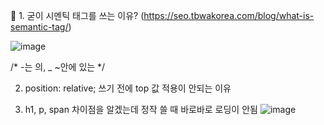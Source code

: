 🍳 1. 굳이 시멘틱 태그를 쓰는 이유? (https://seo.tbwakorea.com/blog/what-is-semantic-tag/)

![image](https://github.com/gogoringhye/restart/assets/145514996/2b0cf9d8-03be-431a-833b-2258b02916e5)


/* -는 의, _ ~안에 있는 */

2. position: relative; 쓰기 전에 top 값 적용이 안되는 이유

3. h1, p, span 차이점을 알겠는데 정작 쓸 때 바로바로 로딩이 안됨
![image](https://github.com/gogoringhye/restart/assets/145514996/e2aa1c2a-5fe7-40f4-8c85-4d53bc875d6b)
